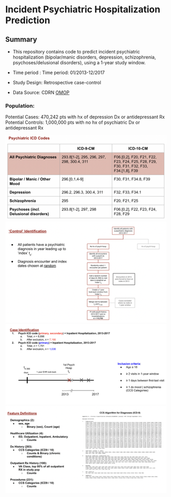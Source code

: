 # Incident Psychiatric Hospitalization Prediction


## Summary

* This repository contains code to predict incident psychiatric hospitalization (bipolar/manic disorders, depression, schizophrenia, psychoses/delusional disorders), using a 1-year study window.

* Time period : Time period: 01/2013-12/2017
* Study Design: Retrospective case-control

* Data Source: CDRN [OMOP](https://www.iqvia.com/solutions/real-world-evidence/evidence-networks/ohdsi-omop?utm_source=google&utm_medium=cpc&utm_campaign=2022_OMOPgads_GBU_RWS_RS&utm_content=149721603744&utm_term=omop&gclid=CjwKCAjwrdmhBhBBEiwA4Hx5gyLkdbAZTv4dvzPUb6m_o8TBYj-bd-QxpD5C9O6zbUzPliGoC1GpsxoCcncQAvD_BwE)


### Population: 
  Potential Cases: 470,242 pts with hx of depression Dx or antidepressant Rx
  Potential Controls: 1,000,000 pts with no hx of psychiatric Dx or antidepressant Rx

 ![INSERT ICD_codes SCREENSHOT HERE](docs/ICD_codes.png)  
 ![INSERT Control_identification SCREENSHOT HERE](docs/Control_identification.png)  
 ![INSERT Case_identification SCREENSHOT HERE](docs/Case_identification.png)  
 ![INSERT Signals_identification SCREENSHOT HERE](docs/Signals_identification.png)  
